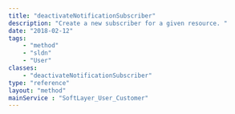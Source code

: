 ```yaml
---
title: "deactivateNotificationSubscriber"
description: "Create a new subscriber for a given resource. "
date: "2018-02-12"
tags:
    - "method"
    - "sldn"
    - "User"
classes:
    - "deactivateNotificationSubscriber"
type: "reference"
layout: "method"
mainService : "SoftLayer_User_Customer"
---
```

